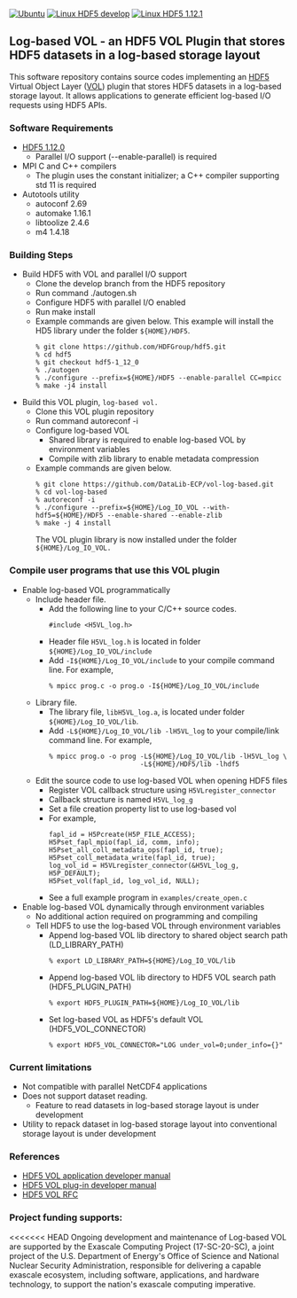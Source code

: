 [![Ubuntu](https://github.com/hyoklee/vol-log-based/actions/workflows/ubuntu_mpich.yml/badge.svg)](https://github.com/hyoklee/vol-log-based/actions/workflows/ubuntu_mpich.yml)
[![Linux HDF5 develop](https://github.com/hyoklee/vol-log-based/actions/workflows/linux.yml/badge.svg)](https://github.com/hyoklee/vol-log-based/actions/workflows/linux.yml)
[![Linux HDF5 1.12.1](https://github.com/hyoklee/vol-log-based/actions/workflows/linux_1.12.yml/badge.svg)](https://github.com/hyoklee/vol-log-based/actions/workflows/linux_1.12.yml)

## Log-based VOL - an HDF5 VOL Plugin that stores HDF5 datasets in a log-based storage layout

This software repository contains source codes implementing an [HDF5](https://www.hdfgroup.org) Virtual Object Layer ([VOL](https://bitbucket.hdfgroup.org/projects/HDFFV/repos/hdf5doc/browse/RFCs/HDF5/VOL/developer_guide/main.pdf)) plugin that stores HDF5 datasets in a log-based storage layout. It allows applications to generate efficient log-based I/O requests using HDF5 APIs.

### Software Requirements
* [HDF5 1.12.0](https://github.com/HDFGroup/hdf5/tree/1.12/master)
  + Parallel I/O support (--enable-parallel) is required
* MPI C and C++ compilers
  + The plugin uses the constant initializer; a C++ compiler supporting std 11 is required
* Autotools utility
  + autoconf 2.69
  + automake 1.16.1
  + libtoolize 2.4.6
  + m4 1.4.18

### Building Steps
* Build HDF5 with VOL and parallel I/O support
  + Clone the develop branch from the HDF5 repository
  + Run command ./autogen.sh
  + Configure HDF5 with parallel I/O enabled
  + Run make install
  + Example commands are given below. This example will install
    the HD5 library under the folder `${HOME}/HDF5`.
    ```
    % git clone https://github.com/HDFGroup/hdf5.git
    % cd hdf5
    % git checkout hdf5-1_12_0
    % ./autogen
    % ./configure --prefix=${HOME}/HDF5 --enable-parallel CC=mpicc
    % make -j4 install
    ```
* Build this VOL plugin, `log-based vol.`
  + Clone this VOL plugin repository
  + Run command autoreconf -i
  + Configure log-based VOL 
    + Shared library is required to enable log-based VOL by environment variables
    + Compile with zlib library to enable metadata compression
  + Example commands are given below.
    ```
    % git clone https://github.com/DataLib-ECP/vol-log-based.git
    % cd vol-log-based
    % autoreconf -i
    % ./configure --prefix=${HOME}/Log_IO_VOL --with-hdf5=${HOME}/HDF5 --enable-shared --enable-zlib
    % make -j 4 install
    ```
    The VOL plugin library is now installed under the folder `${HOME}/Log_IO_VOL.`

### Compile user programs that use this VOL plugin
* Enable log-based VOL programmatically
  * Include header file.
    + Add the following line to your C/C++ source codes.
      ```
      #include <H5VL_log.h>
      ```
    + Header file `H5VL_log.h` is located in folder `${HOME}/Log_IO_VOL/include`
    + Add `-I${HOME}/Log_IO_VOL/include` to your compile command line. For example,
      ```
      % mpicc prog.c -o prog.o -I${HOME}/Log_IO_VOL/include
      ```
  * Library file.
    + The library file, `libH5VL_log.a`, is located under folder `${HOME}/Log_IO_VOL/lib`.
    + Add `-L${HOME}/Log_IO_VOL/lib -lH5VL_log` to your compile/link command line. For example,
      ```
      % mpicc prog.o -o prog -L${HOME}/Log_IO_VOL/lib -lH5VL_log \
                             -L${HOME}/HDF5/lib -lhdf5
      ```
  * Edit the source code to use log-based VOL when opening HDF5 files
    + Register VOL callback structure using `H5VLregister_connector`
    + Callback structure is named `H5VL_log_g`
    + Set a file creation property list to use log-based vol
    + For example,
        ```
        fapl_id = H5Pcreate(H5P_FILE_ACCESS); 
        H5Pset_fapl_mpio(fapl_id, comm, info);
        H5Pset_all_coll_metadata_ops(fapl_id, true);
        H5Pset_coll_metadata_write(fapl_id, true);
        log_vol_id = H5VLregister_connector(&H5VL_log_g, H5P_DEFAULT);
        H5Pset_vol(fapl_id, log_vol_id, NULL);
        ```
    + See a full example program in `examples/create_open.c`
* Enable log-based VOL dynamically through environment variables
  + No additional action required on programming and compiling
  + Tell HDF5 to use the log-based VOL through environment variables
    + Append log-based VOL lib directory to shared object search path (LD_LIBRARY_PATH)
      ```
      % export LD_LIBRARY_PATH=${HOME}/Log_IO_VOL/lib
      ```
    + Append log-based VOL lib directory to HDF5 VOL search path (HDF5_PLUGIN_PATH)
      ```
      % export HDF5_PLUGIN_PATH=${HOME}/Log_IO_VOL/lib
      ```
    + Set log-based VOL as HDF5's default VOL (HDF5_VOL_CONNECTOR)
      ```
      % export HDF5_VOL_CONNECTOR="LOG under_vol=0;under_info={}"
      ```

### Current limitations
  + Not compatible with parallel NetCDF4 applications
  + Does not support dataset reading.
    + Feature to read datasets in log-based storage layout is under development
  + Utility to repack dataset in log-based storage layout into conventional storage layout is under development 

### References
* [HDF5 VOL application developer manual](https://bitbucket.hdfgroup.org/projects/HDFFV/repos/hdf5doc/browse/RFCs/HDF5/VOL/developer_guide/main.pdf)
* [HDF5 VOL plug-in developer manual](https://bitbucket.hdfgroup.org/projects/HDFFV/repos/hdf5doc/browse/RFCs/HDF5/VOL/user_guide)
* [HDF5 VOL RFC](https://bitbucket.hdfgroup.org/projects/HDFFV/repos/hdf5doc/browse/RFCs/HDF5/VOL/RFC)

### Project funding supports:
<<<<<<< HEAD
Ongoing development and maintenance of Log-based VOL are supported by the Exascale Computing Project (17-SC-20-SC), a joint project of the U.S. Department of Energy's Office of Science and National Nuclear Security Administration, responsible for delivering a capable exascale ecosystem, including software, applications, and hardware technology, to support the nation's exascale computing imperative.

